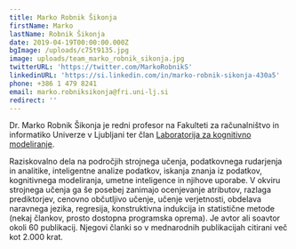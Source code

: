 ```yaml
---
title: Marko Robnik Šikonja
firstName: Marko
lastName: Robnik Šikonja
date: 2019-04-19T00:00:00.000Z
bgImage: /uploads/c75t9135.jpg
image: uploads/team_marko_robnik_sikonja.jpg
twitterURL: 'https://twitter.com/MarkoRobnikS'
linkedinURL: 'https://si.linkedin.com/in/marko-robnik-sikonja-430a5'
phone: +386 1 479 8241
email: marko.robniksikonja@fri.uni-lj.si
redirect: ''
---
```

Dr. Marko Robnik Šikonja je redni profesor na Fakulteti za računalništvo in informatiko Univerze v Ljubljani ter član [Laboratorija za kognitivno modeliranje](https://www.fri.uni-lj.si/sl/laboratorij/lkm).

Raziskovalno dela na področjih strojnega učenja, podatkovnega rudarjenja in analitike, inteligentne analize podatkov, iskanja znanja iz podatkov, kognitivnega modeliranja, umetne inteligence in njihove uporabe. V okviru strojnega učenja ga še posebej zanimajo ocenjevanje atributov, razlaga prediktorjev, cenovno občutljivo učenje, učenje verjetnosti, obdelava naravnega jezika, regresija, konstruktivna indukcija in statistične metode (nekaj člankov, prosto dostopna programska oprema). Je avtor ali soavtor okoli 60 publikacij. Njegovi članki so v mednarodnih publikacijah citirani več kot 2.000 krat.
